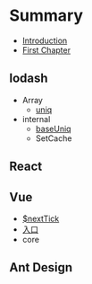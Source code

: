 # Summary

* [Introduction](README.md)
* [First Chapter](chapter1.md)

## lodash

* Array
  * [uniq](lodash/uniq.md)
* internal
  * [baseUniq](/lodash/interenal/baseuniq.md)
  * SetCache

## React

## Vue

* [$nextTick](vue/nexttick.md)
* [入口](/vue/entry.md)
* core

## Ant Design

